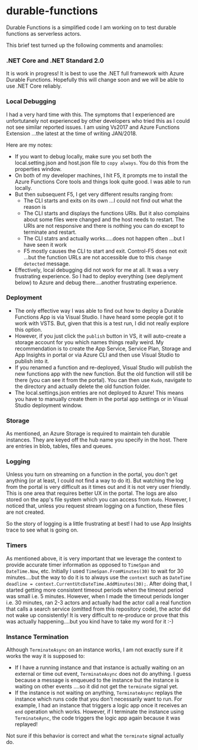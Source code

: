 # durable-functions
Durable Functions is a simplified code I am working on to test durable functions as serverless actors. 

This brief test turned up the following comments and anamolies:

### .NET Core and .NET Standard 2.0

It is work in progress! It is best to use the .NET full framework with Azure Durable Functions. Hopefully this will change soon and we will be able to use .NET Core reliably.

### Local Debugging

I had a very hard time with this. The symptoms that I experienced are unfortutanely not experienced by other developers who tried this as I could not see similar reported issues. I am using Vs2017 and Azure Functions Extension ...the latest at the time of writing JAN/2018. 

Here are my notes:

- If you want to debug locally, make sure you set both the local.setting.json and host.json file to `copy always`. You do this from the properties window.
- On both of my developer machines, I hit F5, it prompts me to install the Azure Functions Core tools and things look quite good. I was able to run locally.
- But then subsequent F5, I get very different results ranging from:
    - The CLI starts and exits on its own ...I could not find out what the reason is
    - The CLI starts and displays the functions URls. But it also complains about some files were changed and the host needs to restart. The URls are not responsive and there is nothing you can do except to terminate and restart.
    - The CLI statrs and actually works.....does not happen often ...but I have seen it work
    - F5 mostly causes the CLI to start and exit. Control-F5 does not exit ...but the function URLs are not accessible due to this `change detected` message.
- Effectively, local debugging did not work for me at all. It was a very frustrating experience. So I had to deploy everything (see deplyment below) to Azure and debug there....another frustrating experience. 

### Deployment

- The only effective way I was able to find out how to deploy a Durable Functions App is via Visual Studio. I have heard some people got it to work with VSTS. But, given that this is a test run, I did not really explore this option.
- However, if you just click the `publish` button in VS, it will auto-create a storage account for you which names things really weird. My recommendation is to create the App Service, Service Plan, Storage and App Insights in portal or via Azure CLI and then use Visual Studio to publish into it. 
- If you renamed a function and re-deployed, Visual Studio will publish the new functions app with the new function. But the old function will still be there (you can see it from the portal). You can then use `Kudo`, navigate to the directory and actually delete the old function folder. 
- The local.settings.json entries are not deployed to Azure! This means you have to manually create them in the portal app settings or in Visual Studio deployment window. 

### Storage

As mentioned, an Azure Storage is required to maintain teh durable instances. They are keyed off the hub name you specify in the host. There are entries in blob, tables, files and queues. 

### Logging

Unless you turn on streaming on a function in the portal, you don't get anything (or at least, I could not find a way to do it). But watching the log from the portal is very difficult as it times out and it is not very user friendly. This is one area that requires better UX in the portal. The logs are also stored on the app's file system which you can access from `Kudo`. However, I noticed that, unless you request stream logging on a function, these files are not created. 

So the story of logging is a little frustrating at best! I had to use App Insights trace to see what is going on.

### Timers
 
As mentioned above, it is very important that we leverage the context to provide accurate timer information as opposed to `TimeSpan` and `DateTime.Now`, etc. Initially I used `TimeSpan.FromMinutes(30)` to wait for 30 minutes....but the way to do it is to always use the `context` such as `DateTime deadline = context.CurrentUtcDateTime.AddMinutes(30);`. After doing that, I started getting more consistent timeout periods when the timeout period was small i.e. 5 minutes. However, when I made the timeout periods longer i.e. 30 minutes, ran 2-3 actors and actually had the actor call a real function that calls a search service (omitted from this repository code), the actor did not wake up consistently! It is very difficult to re-produce or prove that this was actually happening....but you kind have to take my word for it :-)       

### Instance Termination

Although `TerminateAsync` on an instance works, I am not exactly sure if it works the way it is supposed to:

- If I have a running instance and that instance is actually waiting on an external or time out event, `TerminateAsync` does not do anything. I guess because a message is enqueued to the instance but the instance is waiting on other events ....so it did not get the `terminate` signal yet.
- If the instance is not waiting on anything, `TerminateAsync` replays the instance which runs code that you don't necessarily want to run. For example, I had an instance that triggers a logic app once it receives an `end` operation which works. However, if I terminate the instance using `TerminateAync`, the code triggers the logic app again because it was replayed! 

Not sure if this behavior is correct and what the `terminate` signal actually do.       

 
